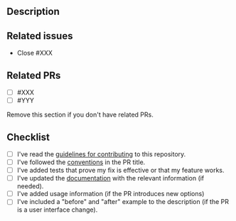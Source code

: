 ## Description

## Related issues
- Close #XXX

## Related PRs
- [ ] #XXX
- [ ] #YYY

Remove this section if you don't have related PRs.

## Checklist
- [ ] I've read the [guidelines for contributing](https://tunnel.dev/latest/community/contribute/pr/) to this repository.
- [ ] I've followed the [conventions](https://tunnel.dev/latest/community/contribute/pr/#title) in the PR title.
- [ ] I've added tests that prove my fix is effective or that my feature works.
- [ ] I've updated the [documentation](https://github.com/khulnasoft/tunnel/blob/main/docs) with the relevant information (if needed).
- [ ] I've added usage information (if the PR introduces new options)
- [ ] I've included a "before" and "after" example to the description (if the PR is a user interface change).
